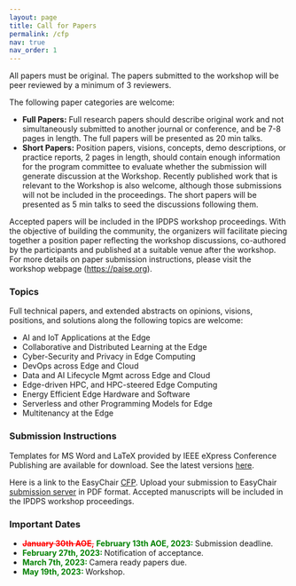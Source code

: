 ```yaml
---
layout: page
title: Call for Papers
permalink: /cfp
nav: true
nav_order: 1
---
```


All papers must be original.
The papers submitted to the workshop will be peer reviewed by a minimum of 3 reviewers.

The following paper categories are welcome:
* **Full Papers:** Full research papers should describe original work and not simultaneously submitted to another journal or conference, and be 7-8 pages in length. The full papers will be presented as 20 min talks.
* **Short Papers:** Position papers, visions, concepts, demo descriptions, or practice reports, 2 pages in length, should contain enough information for the program committee to evaluate whether the submission will generate discussion at the Workshop. Recently published work that is relevant to the Workshop is also welcome, although those submissions will not be included in the proceedings. The short papers will be presented as 5 min talks to seed the discussions following them.

Accepted papers will be included in the IPDPS workshop proceedings. With the objective of building the community, the organizers will facilitate piecing together a position paper reflecting the workshop discussions, co-authored by the participants and published at a suitable venue after the workshop. For more details on paper submission instructions, please visit the workshop webpage (https://paise.org).

### Topics

Full technical papers, and extended abstracts on opinions, visions, positions, and solutions along the following topics are welcome:
* AI and IoT Applications at the Edge
* Collaborative and Distributed Learning at the Edge
* Cyber-Security and Privacy in Edge Computing
* DevOps across Edge and Cloud
* Data and AI Lifecycle Mgmt across Edge and Cloud
* Edge-driven HPC, and HPC-steered Edge Computing
* Energy Efficient Edge Hardware and Software
* Serverless and other Programming Models for Edge
* Multitenancy at the Edge


### Submission Instructions

Templates for MS Word and LaTeX provided by IEEE eXpress Conference Publishing are available for
download.
See the latest versions <a href="https://www.ieee.org/conferences_events/conferences/publishing/templates.html">here</a>.

Here is a link to the EasyChair <a href="https://easychair.org/cfp/PAISE2023">CFP</a>. Upload
your submission to
EasyChair <a href="https://easychair.org/conferences/?conf=paise2023">submission server</a> in
PDF format. Accepted
manuscripts will be included in the IPDPS workshop proceedings.

### Important Dates

* <b> <s style="color:red;"> January 30th AOE,</s></b> <b style="color:green;"> February 13th AOE, 2023: </b> Submission deadline.
* <b style="color:green;"> February 27th, 2023: </b>Notification of acceptance.
* <b style="color:green;"> March 7th, 2023: </b> Camera ready papers due.
* <b style="color:green;"> May 19th, 2023: </b> Workshop.

